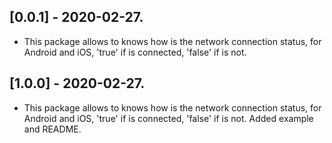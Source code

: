 ## [0.0.1] - 2020-02-27.

* This package allows to knows how is the network connection status, for Android and iOS, 'true' if is connected, 'false' if is not.

## [1.0.0] - 2020-02-27.

* This package allows to knows how is the network connection status, for Android and iOS, 'true' if is connected, 'false' if is not. Added example and README.